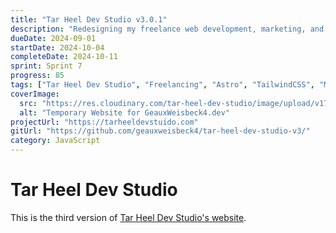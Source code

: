 ```yaml
---
title: "Tar Heel Dev Studio v3.0.1"
description: "Redesigning my freelance web development, marketing, and design business website for the latest release."
dueDate: 2024-09-01
startDate: 2024-10-04
completeDate: 2024-10-11
sprint: Sprint 7
progress: 85
tags: ["Tar Heel Dev Studio", "Freelancing", "Astro", "TailwindCSS", "Marketing", "Design"]
coverImage:
  src: "https://res.cloudinary.com/tar-heel-dev-studio/image/upload/v1731903416/geauxweisbeck4dev-temporary_kjbdlh.png"
  alt: "Temporary Website for GeauxWeisbeck4.dev"
projectUrl: "https://tarheeldevstuido.com"
gitUrl: "https://github.com/geauxweisbeck4/tar-heel-dev-studio-v3/"
category: JavaScript
---
```


# Tar Heel Dev Studio

This is the third version of [Tar Heel Dev Studio's website](https://tarheeldevstuido.com).
